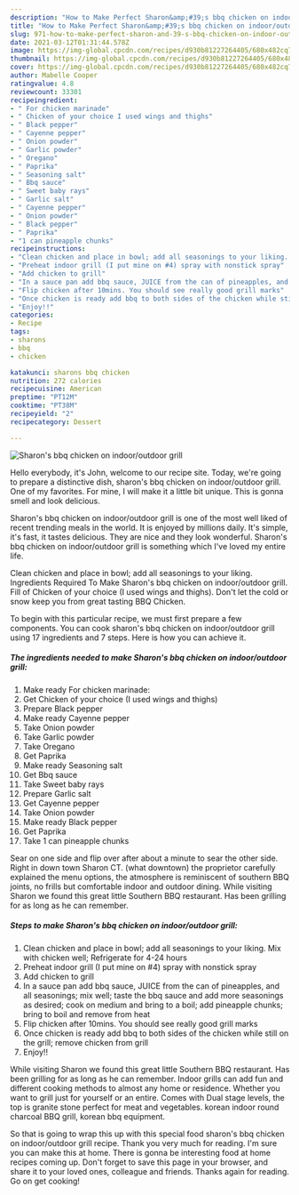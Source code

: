 ```yaml
---
description: "How to Make Perfect Sharon&amp;#39;s bbq chicken on indoor/outdoor grill"
title: "How to Make Perfect Sharon&amp;#39;s bbq chicken on indoor/outdoor grill"
slug: 971-how-to-make-perfect-sharon-and-39-s-bbq-chicken-on-indoor-outdoor-grill
date: 2021-03-12T01:31:44.578Z
image: https://img-global.cpcdn.com/recipes/d930b81227264405/680x482cq70/sharons-bbq-chicken-on-indooroutdoor-grill-recipe-main-photo.jpg
thumbnail: https://img-global.cpcdn.com/recipes/d930b81227264405/680x482cq70/sharons-bbq-chicken-on-indooroutdoor-grill-recipe-main-photo.jpg
cover: https://img-global.cpcdn.com/recipes/d930b81227264405/680x482cq70/sharons-bbq-chicken-on-indooroutdoor-grill-recipe-main-photo.jpg
author: Mabelle Cooper
ratingvalue: 4.8
reviewcount: 33301
recipeingredient:
- " For chicken marinade"
- " Chicken of your choice I used wings and thighs"
- " Black pepper"
- " Cayenne pepper"
- " Onion powder"
- " Garlic powder"
- " Oregano"
- " Paprika"
- " Seasoning salt"
- " Bbq sauce"
- " Sweet baby rays"
- " Garlic salt"
- " Cayenne pepper"
- " Onion powder"
- " Black pepper"
- " Paprika"
- "1 can pineapple chunks"
recipeinstructions:
- "Clean chicken and place in bowl; add all seasonings to your liking. Mix with chicken well; Refrigerate for 4-24 hours"
- "Preheat indoor grill (I put mine on #4) spray with nonstick spray"
- "Add chicken to grill"
- "In a sauce pan add bbq sauce, JUICE from the can of pineapples, and all seasonings; mix well; taste the bbq sauce and add more seasonings as desired; cook on medium and bring to a boil; add pineapple chunks; bring to boil and remove from heat"
- "Flip chicken after 10mins. You should see really good grill marks"
- "Once chicken is ready add bbq to both sides of the chicken while still on the grill; remove chicken from grill"
- "Enjoy!!"
categories:
- Recipe
tags:
- sharons
- bbq
- chicken

katakunci: sharons bbq chicken 
nutrition: 272 calories
recipecuisine: American
preptime: "PT12M"
cooktime: "PT38M"
recipeyield: "2"
recipecategory: Dessert

---
```



![Sharon&#39;s bbq chicken on indoor/outdoor grill](https://img-global.cpcdn.com/recipes/d930b81227264405/680x482cq70/sharons-bbq-chicken-on-indooroutdoor-grill-recipe-main-photo.jpg)

Hello everybody, it's John, welcome to our recipe site. Today, we're going to prepare a distinctive dish, sharon&#39;s bbq chicken on indoor/outdoor grill. One of my favorites. For mine, I will make it a little bit unique. This is gonna smell and look delicious.

Sharon&#39;s bbq chicken on indoor/outdoor grill is one of the most well liked of recent trending meals in the world. It is enjoyed by millions daily. It's simple, it's fast, it tastes delicious. They are nice and they look wonderful. Sharon&#39;s bbq chicken on indoor/outdoor grill is something which I've loved my entire life.

Clean chicken and place in bowl; add all seasonings to your liking. Ingredients Required To Make Sharon&#39;s bbq chicken on indoor/outdoor grill. Fill of Chicken of your choice (I used wings and thighs). Don&#39;t let the cold or snow keep you from great tasting BBQ Chicken.


To begin with this particular recipe, we must first prepare a few components. You can cook sharon&#39;s bbq chicken on indoor/outdoor grill using 17 ingredients and 7 steps. Here is how you can achieve it.

<!--inarticleads1-->

##### The ingredients needed to make Sharon&#39;s bbq chicken on indoor/outdoor grill:

1. Make ready  For chicken marinade:
1. Get  Chicken of your choice (I used wings and thighs)
1. Prepare  Black pepper
1. Make ready  Cayenne pepper
1. Take  Onion powder
1. Take  Garlic powder
1. Take  Oregano
1. Get  Paprika
1. Make ready  Seasoning salt
1. Get  Bbq sauce
1. Take  Sweet baby rays
1. Prepare  Garlic salt
1. Get  Cayenne pepper
1. Take  Onion powder
1. Make ready  Black pepper
1. Get  Paprika
1. Take 1 can pineapple chunks


Sear on one side and flip over after about a minute to sear the other side. Right in down town Sharon CT. (what downtown) the proprietor carefully explained the menu options, the atmosphere is reminiscent of southern BBQ joints, no frills but comfortable indoor and outdoor dining. While visiting Sharon we found this great little Southern BBQ restaurant. Has been grilling for as long as he can remember. 

<!--inarticleads2-->

##### Steps to make Sharon&#39;s bbq chicken on indoor/outdoor grill:

1. Clean chicken and place in bowl; add all seasonings to your liking. Mix with chicken well; Refrigerate for 4-24 hours
1. Preheat indoor grill (I put mine on #4) spray with nonstick spray
1. Add chicken to grill
1. In a sauce pan add bbq sauce, JUICE from the can of pineapples, and all seasonings; mix well; taste the bbq sauce and add more seasonings as desired; cook on medium and bring to a boil; add pineapple chunks; bring to boil and remove from heat
1. Flip chicken after 10mins. You should see really good grill marks
1. Once chicken is ready add bbq to both sides of the chicken while still on the grill; remove chicken from grill
1. Enjoy!!


While visiting Sharon we found this great little Southern BBQ restaurant. Has been grilling for as long as he can remember. Indoor grills can add fun and different cooking methods to almost any home or residence. Whether you want to grill just for yourself or an entire. Comes with Dual stage levels, the top is granite stone perfect for meat and vegetables. korean indoor round charcoal BBQ grill, korean bbq equipment. 

So that is going to wrap this up with this special food sharon&#39;s bbq chicken on indoor/outdoor grill recipe. Thank you very much for reading. I'm sure you can make this at home. There is gonna be interesting food at home recipes coming up. Don't forget to save this page in your browser, and share it to your loved ones, colleague and friends. Thanks again for reading. Go on get cooking!
